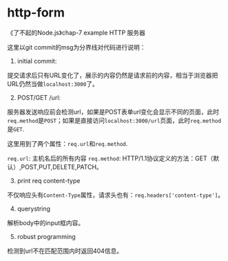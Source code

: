 # http-form
《了不起的Node.js》chap-7 example HTTP 服务器 

这里以git commit的msg为分界线对代码进行说明：

1. initial commit: 

提交请求后只有URL变化了，展示的内容仍然是请求前的内容，相当于浏览器把URL仍然当做`localhost:3000`了。

2. POST/GET /url:

服务器发送响应前会检测url，如果是POST表单url变化会显示不同的页面，此时`req.method`是`POST`；如果是直接访问`localhost:3000/url`页面，此时`req.method`是`GET`.

这里用到了两个属性：`req.url`和`req.method`.

`req.url`: 主机名后的所有内容
`req.method`: HTTP/1.1协议定义的方法：GET（默认）,POST,PUT,DELETE,PATCH。

3. print req content-type

不仅响应头有`Content-Type`属性，请求头也有：`req.headers['content-type']`。

4. querystring

解析body中的input框内容。

5. robust programming

检测到url不在匹配范围内时返回404信息。

